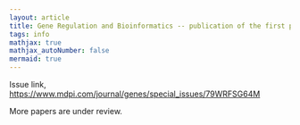 ```yaml
---
layout: article
title: Gene Regulation and Bioinformatics -- publication of the first paper
tags: info
mathjax: true
mathjax_autoNumber: false
mermaid: true
---
```


Issue link, <https://www.mdpi.com/journal/genes/special_issues/79WRFSG64M>

<!--more-->

More papers are under review.
